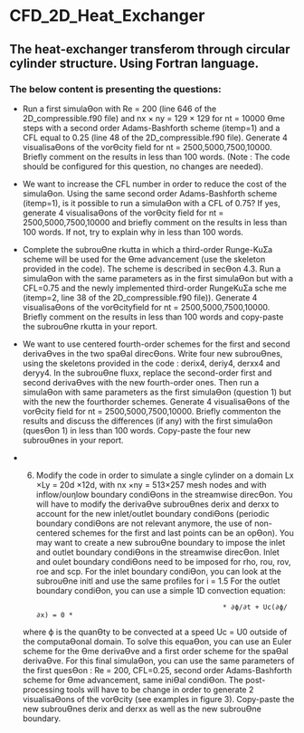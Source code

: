 # CFD_2D_Heat_Exchanger

## The heat-exchanger transferom through circular cylinder structure. Using Fortran language.

### The below content is presenting the questions:

+ Run a first simulaƟon with Re = 200 (line 646 of the 2D_compressible.f90 file) and nx × ny = 129 × 129 for
  nt = 10000 Ɵme steps with a second order Adams-Bashforth scheme (itemp=1) and a CFL equal to 0.25 (line 48 of
  the 2D_compressible.f90 file). Generate 4 visualisaƟons of the vorƟcity field for nt = 2500,5000,7500,10000.
  Briefly comment on the results in less than 100 words. (Note : The code should be configured for this question,
  no changes are needed).


+ We want to increase the CFL number in order to reduce the cost of the simulaƟon. Using the same second order
  Adams-Bashforth scheme (itemp=1), is it possible to run a simulaƟon with a CFL of 0.75? 
  If yes, generate 4 visualisaƟons of the vorƟcity field for nt = 2500,5000,7500,10000 and briefly comment on the 
  results in less than 100 words. If not, try to explain why in less than 100 words.


+ Complete the subrouƟne rkutta in which a third-order Runge-KuƩa scheme will be used for the Ɵme advancement 
  (use the skeleton provided in the code). The scheme is described in secƟon 4.3. Run a simulaƟon with the same 
  parameters as in the first simulaƟon but with a CFL=0.75 and the newly implemented third-order RungeKuƩa sche
  me (itemp=2, line 38 of the 2D_compressible.f90 file)). Generate 4 visualisaƟons of the vorƟcityfield for 
  nt = 2500,5000,7500,10000. Briefly comment on the results in less than 100 words and copy-paste the
  subrouƟne rkutta in your report.

+ We want to use centered fourth-order schemes for the first and second derivaƟves in the two spaƟal direcƟons.
  Write four new subrouƟnes, using the skeletons provided in the code : derix4, deriy4, derxx4 and deryy4.
  In the subrouƟne fluxx, replace the second-order first and second derivaƟves with the new fourth-order ones.
  Then run a simulaƟon with same parameters as the first simulaƟon (question 1) but with the new the fourthorder 
  schemes. Generate 4 visualisaƟons of the vorƟcity field for nt = 2500,5000,7500,10000. Briefly commenton the 
  results and discuss the differences (if any) with the first simulaƟon (quesƟon 1) in less than 100 words.
  Copy-paste the four new subrouƟnes in your report. 

+ 6. Modify the code in order to simulate a single cylinder on a domain Lx ×Ly = 20d ×12d, with nx ×ny = 513×257
  mesh nodes and with inflow/ouƞlow boundary condiƟons in the streamwise direcƟon. You will have to modify
  the derivaƟve subrouƟnes derix and derxx to account for the new inlet/outlet boundary condiƟons (periodic
  boundary condiƟons are not relevant anymore, the use of non-centered schemes for the first and last points can be
  an opƟon). You may want to create a new subrouƟne boundary to impose the inlet and outlet boundary condiƟons
  in the streamwise direcƟon. Inlet and oulet boundary condiƟons need to be imposed for rho, rou, rov, roe and
  scp. For the inlet boundary condiƟon, you can look at the subrouƟne initl and use the same profiles for i = 1.5
  For the outlet boundary condiƟon, you can use a simple 1D convection equation:

                                                       * ∂ϕ/∂t + Uc(∂ϕ/∂x) = 0 *
                                           
  where ϕ is the quanƟty to be convected at a speed Uc = U0 outside of the computaƟonal domain. To solve this
  equaƟon, you can use an Euler scheme for the Ɵme derivaƟve and a first order scheme for the spaƟal derivaƟve.
  For this final simulaƟon, you can use the same parameters of the first quesƟon : Re = 200, CFL=0.25, second order
  Adams-Bashforth scheme for Ɵme advancement, same iniƟal condiƟon. The post-processing tools will have to
  be change in order to generate 2 visualisaƟons of the vorƟcity (see examples in figure 3). Copy-paste the new
  subrouƟnes derix and derxx as well as the new subrouƟne boundary. 













